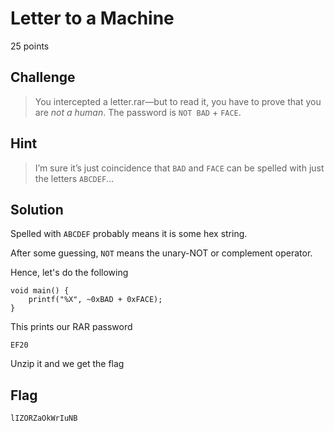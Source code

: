 # Letter to a Machine
25 points

## Challenge 
> You intercepted a letter.rar—but to read it, you have to prove that you are _not a human_. The password is `NOT BAD` + `FACE`.


## Hint
> I’m sure it’s just coincidence that `BAD` and `FACE` can be spelled with just the letters `ABCDEF`…


## Solution

Spelled with `ABCDEF` probably means it is some hex string.

After some guessing, `NOT` means the unary-NOT or complement operator.

Hence, let's do the following

	void main() {
	    printf("%X", ~0xBAD + 0xFACE);
	}

This prints our RAR password
	
	EF20

Unzip it and we get the flag

## Flag

	lIZORZaOkWrIuNB